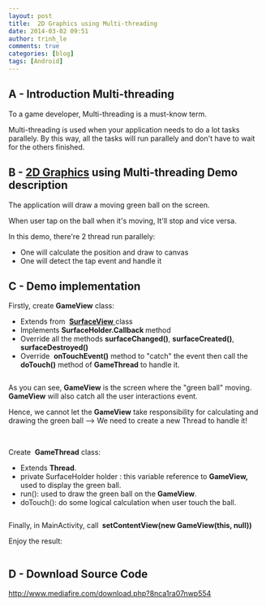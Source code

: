 ```yaml
---
layout: post
title:  2D Graphics using Multi-threading
date: 2014-03-02 09:51
author: trinh_le
comments: true
categories: [blog]
tags: [Android]
---
```


<h2>A - Introduction Multi-threading</h2>
To a game developer, Multi-threading is a must-know term.

Multi-threading is used when your application needs to do a lot tasks parallely. By this way, all the tasks will run parallely and don't have to wait for the others finished.
<h2>B - <a title="[Android] 2D Graphic in Android" href="http://icetea09.com/blog/2014/01/28/2d-graphic-in-android/">2D Graphics</a> using Multi-threading Demo description</h2>
The application will draw a moving green ball on the screen.

When user tap on the ball when it's moving, It'll stop and vice versa.

In this demo, there're 2 thread run parallely:
<ul>
	<li>One will calculate the position and draw to canvas</li>
	<li>One will detect the tap event and handle it</li>
</ul>
<!--more-->
<h2>C - Demo implementation</h2>
Firstly, create <strong>GameView</strong> class:
<ul>
	<li>Extends from  <a title="[Android] 2D Graphic in Android" href="http://icetea09.com/blog/2014/01/28/2d-graphic-in-android/"><strong>SurfaceView</strong> </a>class</li>
	<li>Implements <strong>SurfaceHolder.Callback </strong>method</li>
	<li>Override all the methods <strong>surfaceChanged()</strong>, <strong>surfaceCreated()</strong>, <strong>surfaceDestroyed()</strong></li>
	<li>Override  <strong>onTouchEvent()</strong> method to "catch" the event then call the <strong>doTouch()</strong> method of <strong>GameThread</strong> to handle it.</li>
</ul>
<img class="aligncenter" src="http://i1189.photobucket.com/albums/z427/khanhtrinhspk/2-6.png" alt="" />

As you can see, <strong>GameView</strong> is the screen where the "green ball" moving. <strong>GameView</strong> will also catch all the user interactions event.

Hence, we cannot let the <strong>GameView</strong> take responsibility for calculating and drawing the green ball --&gt; We need to create a new Thread to handle it!

&nbsp;

Create  <strong>GameThread</strong> class:
<ul>
	<li>Extends <strong>Thread</strong>.</li>
	<li>private SurfaceHolder holder : this variable reference to <strong>GameView, </strong>used to display the green ball.</li>
	<li>run(): used to draw the green ball on the <strong>GameView</strong>.</li>
	<li>doTouch(): do some logical calculation when user touch the ball.</li>
</ul>
<img class="aligncenter" src="http://i1189.photobucket.com/albums/z427/khanhtrinhspk/3-5.png" alt="" />

Finally, in MainActivity, call <strong> setContentView(new GameView(this, null))</strong>

Enjoy the result:

<img class="aligncenter" src="http://i1189.photobucket.com/albums/z427/khanhtrinhspk/1-5.png" alt="" />
<h2>D - Download Source Code</h2>
<a href="http://www.mediafire.com/download.php?8nca1ra07nwp554">http://www.mediafire.com/download.php?8nca1ra07nwp554</a>
